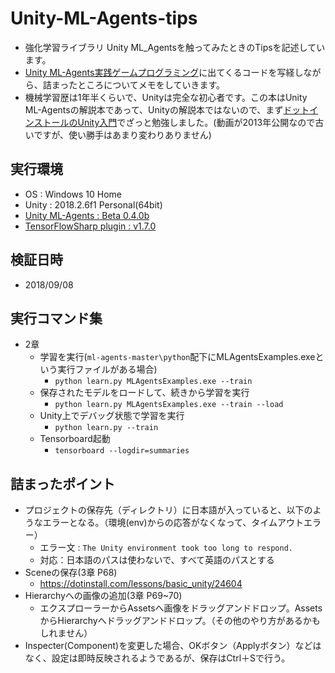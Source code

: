 # Unity-ML-Agents-tips
* 強化学習ライブラリ Unity ML_Agentsを触ってみたときのTipsを記述しています。
* [Unity ML-Agents実践ゲームプログラミング](https://www.borndigital.co.jp/book/6702.html)に出てくるコードを写経しながら、詰まったところについてメモをしていきます。
* 機械学習歴は1年半くらいで、Unityは完全な初心者です。この本はUnity ML-Agentsの解説本であって、Unityの解説本ではないので、まず[ドットインストールのUnity入門](https://dotinstall.com/lessons/basic_unity)でざっと勉強しました。(動画が2013年公開なので古いですが、使い勝手はあまり変わりありません)

## 実行環境
* OS : Windows 10 Home
* Unity : 2018.2.6f1 Personal(64bit)
* [Unity ML-Agents : Beta 0.4.0b](https://github.com/Unity-Technologies/ml-agents/releases)
* [TensorFlowSharp plugin : v1.7.0](https://github.com/migueldeicaza/TensorFlowSharp/releases)
## 検証日時
* 2018/09/08
## 実行コマンド集
* 2章
  * 学習を実行(`ml-agents-master\python`配下にMLAgentsExamples.exeという実行ファイルがある場合)
    * `python learn.py MLAgentsExamples.exe --train`
  * 保存されたモデルをロードして、続きから学習を実行
    * `python learn.py MLAgentsExamples.exe --train --load`
  * Unity上でデバッグ状態で学習を実行
    * `python learn.py --train`
  * Tensorboard起動
    * `tensorboard --logdir=summaries`
## 詰まったポイント
* プロジェクトの保存先（ディレクトリ）に日本語が入っていると、以下のようなエラーとなる。（環境(env)からの応答がなくなって、タイムアウトエラー）
  * エラー文 : `The Unity environment took too long to respond.`
  * 対応：日本語のパスは使わないで、すべて英語のパスとする
* Sceneの保存(3章 P68)
  * https://dotinstall.com/lessons/basic_unity/24604
* Hierarchyへの画像の追加(3章 P69~70)
  * エクスプローラーからAssetsへ画像をドラッグアンドドロップ。AssetsからHierarchyへドラッグアンドドロップ。（その他のやり方があるかもしれません）
* Inspecter(Component)を変更した場合、OKボタン（Applyボタン）などはなく、設定は即時反映されるようであるが、保存はCtrl＋Sで行う。

